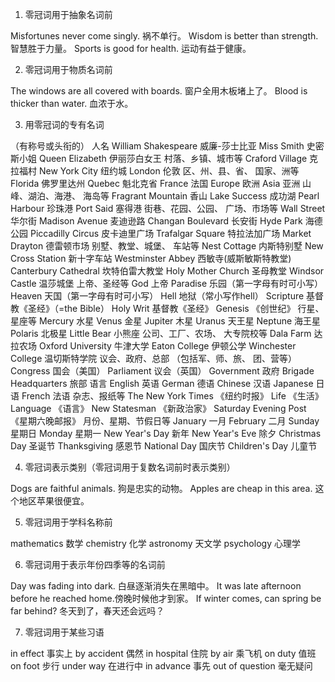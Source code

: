 1. 零冠词用于抽象名词前

Misfortunes never come singly. 祸不单行。
Wisdom is better than strength. 智慧胜于力量。
Sports is good for health. 运动有益于健康。

2. 零冠词用于物质名词前

The windows are all covered with boards. 窗户全用木板堵上了。
Blood is thicker than water. 血浓于水。

3. 用零冠词的专有名词

（有称号或头衔的）
人名 William Shakespeare 威廉-莎士比亚
Miss Smith 史密斯小姐
Queen Elizabeth 伊丽莎白女王 
村落、乡镇、城市等 Craford Village 克拉福村
New York City 纽约城
London 伦敦 
区、州、县、省、
国家、洲等 Florida 佛罗里达州
Quebec 魁北克省
France 法国
Europe 欧洲
Asia 亚洲 
山峰、湖泊、海港、
海岛等 Fragrant Mountain 香山
Lake Success 成功湖
Pearl Harbour 珍珠港
Port Said 塞得港 
街巷、花园、公园、
广场、市场等 Wall Street 华尔街
Madison Avenue 麦迪逊路
Changan Boulevard 长安街
Hyde Park 海德公园
Piccadilly Circus 皮卡迪里广场
Trafalgar Square 特拉法加广场
Market Drayton 德雷顿市场 
别墅、教堂、城堡、
车站等 Nest Cottage 内斯特别墅
New Cross Station 新十字车站
Westminster Abbey 西敏寺(威斯敏斯特教堂)
Canterbury Cathedral 坎特伯雷大教堂
Holy Mother Church 圣母教堂
Windsor Castle 温莎城堡 
上帝、圣经等 God 上帝
Paradise 乐园（第一字母有时可小写）
Heaven 天国（第一字母有时可小写）
Hell 地狱（常小写作hell）
Scripture 基督教《圣经》（=the Bible）
Holy Writ 基督教《圣经》
Genesis 《创世纪》 
行星、星座等 Mercury 水星
Venus 金星
Jupiter 木星
Uranus 天王星
Neptune 海王星
Polaris 北极星
Little Bear 小熊座 
公司、工厂、农场、
大专院校等 Dala Farm 达拉农场
Oxford University 牛津大学
Eaton College 伊顿公学
Winchester College 温切斯特学院 
议会、政府、总部
（包括军、师、旅、
团、营等） Congress 国会（美国）
Parliament 议会（英国）
Government 政府
Brigade Headquarters 旅部 
语言 English 英语
German 德语
Chinese 汉语
Japanese 日语
French 法语 
杂志、报纸等 The New York Times 《纽约时报》
Life 《生活》
Language 《语言》
New Statesman 《新政治家》
Saturday Evening Post 《星期六晚邮报》 
月份、星期、节假日等 January 一月
February 二月
Sunday 星期日
Monday 星期一
New Year's Day 新年
New Year's Eve 除夕
Christmas Day 圣诞节
Thanksgiving 感恩节
National Day 国庆节
Children's Day 儿童节 

4. 零冠词表示类别（零冠词用于复数名词前时表示类别）

Dogs are faithful animals. 狗是忠实的动物。
Apples are cheap in this area. 这个地区苹果很便宜。

5. 零冠词用于学科名称前

mathematics 数学 chemistry 化学 
astronomy 天文学 psychology 心理学 

6. 零冠词用于表示年份四季等的名词前

Day was fading into dark. 白昼逐渐消失在黑暗中。
It was late afternoon before he reached home.傍晚时候他才到家。
If winter comes, can spring be far behind? 冬天到了，春天还会远吗？

7. 零冠词用于某些习语

in effect 事实上 by accident 偶然 in hospital 住院 
by air 乘飞机 on duty 值班 on foot 步行 
under way 在进行中 in advance 事先 out of question 毫无疑问 
